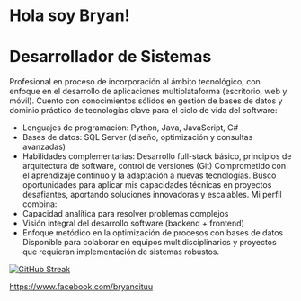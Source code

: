


# Hola soy Bryan!

# Desarrollador de Sistemas
Profesional en proceso de incorporación al ámbito tecnológico, con enfoque en el desarrollo de aplicaciones multiplataforma (escritorio, web y móvil). Cuento con conocimientos sólidos en gestión de bases de datos y dominio práctico de tecnologías clave para el ciclo de vida del software:


* Lenguajes de programación: Python, Java, JavaScript, C#
* Bases de datos: SQL Server (diseño, optimización y consultas avanzadas)
* Habilidades complementarias: Desarrollo full-stack básico, principios de arquitectura de software, control de versiones (Git)
Comprometido con el aprendizaje continuo y la adaptación a nuevas tecnologías. Busco oportunidades para aplicar mis capacidades técnicas en proyectos desafiantes, aportando soluciones innovadoras y escalables. Mi perfil combina:
* Capacidad analítica para resolver problemas complejos
* Visión integral del desarrollo software (backend + frontend)
* Enfoque metódico en la optimización de procesos con bases de datos
Disponible para colaborar en equipos multidisciplinarios y proyectos que requieran implementación de sistemas robustos.

[![GitHub Streak](https://github-readme-streak-stats.herokuapp.com?user=BryanGarciaR&locale=es)](https://git.io/streak-stats)



https://www.facebook.com/bryancituu

